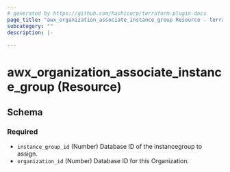 ```yaml
---
# generated by https://github.com/hashicorp/terraform-plugin-docs
page_title: "awx_organization_associate_instance_group Resource - terraform-provider-awx"
subcategory: ""
description: |-
  
---
```


# awx_organization_associate_instance_group (Resource)





<!-- schema generated by tfplugindocs -->
## Schema

### Required

- `instance_group_id` (Number) Database ID of the instancegroup to assign.
- `organization_id` (Number) Database ID for this Organization.


